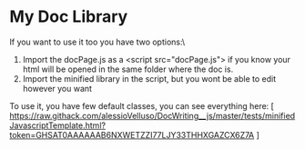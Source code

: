 # My Doc Library
If you want to use it too you have two options:\
1. Import the docPage.js as a &lt;script src="docPage.js"&gt; if you know your html will be opened in the same folder where the doc is.
2. Import the minified library in the script, but you wont be able to edit however you want


To use it, you have few default classes, you can see everything here: [ https://raw.githack.com/alessioVelluso/DocWriting__js/master/tests/minifiedJavascriptTemplate.html?token=GHSAT0AAAAAAB6NXWETZZI77LJY33THHXGAZCX6Z7A ]
    
